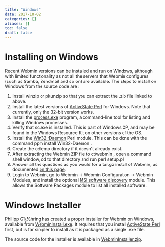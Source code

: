 ```yaml
---
title: "Windows"
date: 2017-10-02
categories: []
aliases: []
toc: false
draft: false
---
```

# Installing on Windows

Recent Webmin versions can be installed and run on Windows, although with limited functionality as not all the servers that Webmin configures (such as Samba, Sendmail and so on) are available. The steps to install on Windows from the source code are :

1. Install winzip or pkunzip so that you can extract the .zip file linked to above.
2. Install the latest versions of [ActiveState Perl][1] for Windows. Note that currently, only the 32-bit version works.
3. Install the [process.exe][2] program, a command-line tool for listing and killing Windows processes.
4. Verify that sc.exe is installed. This is part of Windows XP, and may be found in the Windows Resource Kit on other versions of the OS.
5. Install the [Win32::Daemon][3] Perl module. This can be done with the command ppm install Win32-Daemon .
6. Create the c:\\temp directory if it doesn't already exist.
7. After extracting the Webmin ZIP file to c:\\webmin , open a command shell window, cd to that directory and run perl setup.pl.
8. Answer all the questions as you would for a tar.gz install of Webmin, as documented [on this page][4].
9. Login to Webmin, go to Webmin -&gt; Webmin Configuration -&gt; Webmin Modules, and install the optional [MSI software discovery][5] module. This allows the Software Packages module to list all installed software.

# Windows Installer

Philipp Gï¿½hring has created a proper installer for Webmin on Windows, available from [WebminInstall.exe][6]. It requires that you install [ActiveState Perl][7] first, but is far simpler to install as it is packaged as a single .exe file.

The source code for the installer is available in [WebminInstaller.zip][8].

  [1]: http://www.activestate.com/Perl.plex?hdr=1
  [2]: http://retired.beyondlogic.org/solutions/processutil/processutil.htm
  [3]: http://code.activestate.com/ppm/Win32-Daemon/
  [4]: tgz.html
  [5]: https://download.webmin.com/download/modules/SW_Discovery.zip
  [6]: https://download.webmin.com/download/windows/WebminInstall.exe
  [7]: http://www.activestate.com/Perl.plex?hdr=1
  [8]: https://download.webmin.com/download/windows/WebminInstaller.zip
